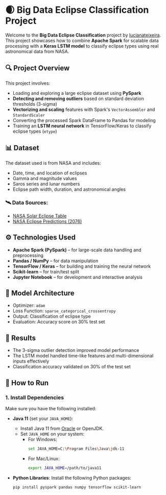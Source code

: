 # 🌒 Big Data Eclipse Classification Project

Welcome to the **Big Data Eclipse Classification** project by [lucianateixeira](https://github.com/lucianateixeira).  
This project showcases how to combine **Apache Spark** for scalable data processing with a **Keras LSTM model** to classify eclipse types using real astronomical data from NASA.

## 🔍 Project Overview

This project involves:
- Loading and exploring a large eclipse dataset using **PySpark**
- **Detecting and removing outliers** based on standard deviation thresholds (3-sigma)
- **Vectorizing and scaling** features with Spark's `VectorAssembler` and `StandardScaler`
- Converting the processed Spark DataFrame to Pandas for modeling
- Training an **LSTM neural network** in TensorFlow/Keras to classify eclipse types (`etype`)

## 📊 Dataset

The dataset used is from NASA and includes:
- Date, time, and location of eclipses
- Gamma and magnitude values
- Saros series and lunar numbers
- Eclipse path width, duration, and astronomical angles

### 🛰️ Data Sources:
- [NASA Solar Eclipse Table](https://umbra.nascom.nasa.gov/eclipse/980226/tables/table_1.html)  
- [NASA Eclipse Predictions (2076)](https://eclipse.gsfc.nasa.gov/SEbeselm/SEbeselm2051/SE2076Jan06Tbeselm.html)

## ⚙️ Technologies Used

- **Apache Spark (PySpark)** – for large-scale data handling and preprocessing  
- **Pandas / NumPy** – for data manipulation  
- **TensorFlow / Keras** – for building and training the neural network  
- **Scikit-learn** – for train/test split  
- **Jupyter Notebook** – for development and interactive analysis  

## 🧠 Model Architecture

- Optimizer: `adam`  
- Loss Function: `sparse_categorical_crossentropy`  
- Output: Classification of eclipse type  
- Evaluation: Accuracy score on 30% test set

## 🧪 Results

- The 3-sigma outlier detection improved model performance
- The LSTM model handled time-like features and multi-dimensional inputs effectively
- Classification accuracy validated on 30% of the test set

## 🚀 How to Run

### 1. Install Dependencies

Make sure you have the following installed:

- **Java 11** (set your `JAVA_HOME`):
  - Install Java 11 from [Oracle](https://www.oracle.com/java/technologies/javase-jdk11-downloads.html) or OpenJDK.
  - Set `JAVA_HOME` on your system:
    - For Windows:
      ```bash
      set JAVA_HOME=C:\Program Files\Java\jdk-11
      ```
    - For Mac/Linux:
      ```bash
      export JAVA_HOME=/path/to/java11
      ```

- **Python Libraries**:
  Install the following Python packages:
  ```bash
  pip install pyspark pandas numpy tensorflow scikit-learn



